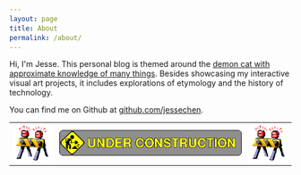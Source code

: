 ```yaml
---
layout: page
title: About
permalink: /about/
---
```


Hi, I'm Jesse. This personal blog is themed around the [demon cat with approximate knowledge of many things](https://adventuretime.fandom.com/wiki/Demon_Cat). Besides showcasing my interactive visual art projects, it includes explorations of etymology and the history of technology.

You can find me on Github at [github.com/jessechen](http://github.com/jessechen).

<TABLE>
<TR>
<TD>
<IMG SRC="/assets/UNDERC~1.gif">
</TD>
<TD>
<IMG SRC="/assets/UNDERC~2.gif">
</TD>
<TD>
<IMG SRC="/assets/UNDERC~1.gif">
</TD>
</TR>
</TABLE>
